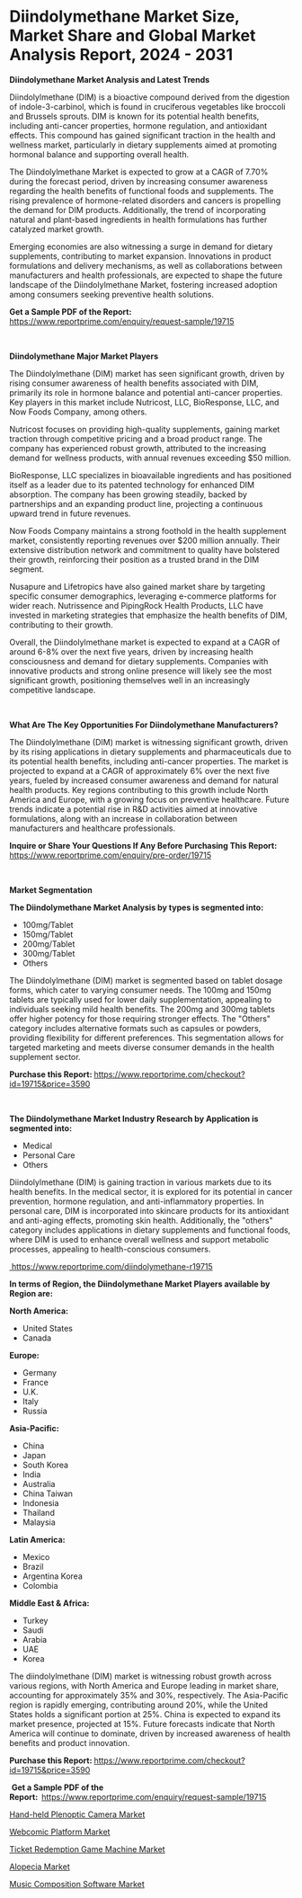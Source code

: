 <p><h1>Diindolymethane Market Size, Market Share and Global Market Analysis Report, 2024 - 2031</h1></p><p><strong>Diindolymethane Market Analysis and Latest Trends</strong></p>
<p><p>Diindolylmethane (DIM) is a bioactive compound derived from the digestion of indole-3-carbinol, which is found in cruciferous vegetables like broccoli and Brussels sprouts. DIM is known for its potential health benefits, including anti-cancer properties, hormone regulation, and antioxidant effects. This compound has gained significant traction in the health and wellness market, particularly in dietary supplements aimed at promoting hormonal balance and supporting overall health.</p><p>The Diindolylmethane Market is expected to grow at a CAGR of 7.70% during the forecast period, driven by increasing consumer awareness regarding the health benefits of functional foods and supplements. The rising prevalence of hormone-related disorders and cancers is propelling the demand for DIM products. Additionally, the trend of incorporating natural and plant-based ingredients in health formulations has further catalyzed market growth. </p><p>Emerging economies are also witnessing a surge in demand for dietary supplements, contributing to market expansion. Innovations in product formulations and delivery mechanisms, as well as collaborations between manufacturers and health professionals, are expected to shape the future landscape of the Diindolylmethane Market, fostering increased adoption among consumers seeking preventive health solutions.</p></p>
<p><strong>Get a Sample PDF of the Report:&nbsp;</strong> <a href="https://www.reportprime.com/enquiry/request-sample/19715?utm_campaign=1138&utm_medium=2&utm_source=Github&utm_content=ia&utm_term=02122024&utm_id=diindolymethane">https://www.reportprime.com/enquiry/request-sample/19715</a></p>
<p>&nbsp;</p>
<p><strong>Diindolymethane Major Market Players</strong></p>
<p><p>The Diindolylmethane (DIM) market has seen significant growth, driven by rising consumer awareness of health benefits associated with DIM, primarily its role in hormone balance and potential anti-cancer properties. Key players in this market include Nutricost, LLC, BioResponse, LLC, and Now Foods Company, among others. </p><p>Nutricost focuses on providing high-quality supplements, gaining market traction through competitive pricing and a broad product range. The company has experienced robust growth, attributed to the increasing demand for wellness products, with annual revenues exceeding $50 million.</p><p>BioResponse, LLC specializes in bioavailable ingredients and has positioned itself as a leader due to its patented technology for enhanced DIM absorption. The company has been growing steadily, backed by partnerships and an expanding product line, projecting a continuous upward trend in future revenues.</p><p>Now Foods Company maintains a strong foothold in the health supplement market, consistently reporting revenues over $200 million annually. Their extensive distribution network and commitment to quality have bolstered their growth, reinforcing their position as a trusted brand in the DIM segment.</p><p>Nusapure and Lifetropics have also gained market share by targeting specific consumer demographics, leveraging e-commerce platforms for wider reach. Nutrissence and PipingRock Health Products, LLC have invested in marketing strategies that emphasize the health benefits of DIM, contributing to their growth.</p><p>Overall, the Diindolylmethane market is expected to expand at a CAGR of around 6-8% over the next five years, driven by increasing health consciousness and demand for dietary supplements. Companies with innovative products and strong online presence will likely see the most significant growth, positioning themselves well in an increasingly competitive landscape.</p></p>
<p>&nbsp;</p>
<p><strong>What Are The Key Opportunities For Diindolymethane Manufacturers?</strong></p>
<p><p>The Diindolylmethane (DIM) market is witnessing significant growth, driven by its rising applications in dietary supplements and pharmaceuticals due to its potential health benefits, including anti-cancer properties. The market is projected to expand at a CAGR of approximately 6% over the next five years, fueled by increased consumer awareness and demand for natural health products. Key regions contributing to this growth include North America and Europe, with a growing focus on preventive healthcare. Future trends indicate a potential rise in R&D activities aimed at innovative formulations, along with an increase in collaboration between manufacturers and healthcare professionals.</p></p>
<p><strong>Inquire or Share Your Questions If Any Before Purchasing This Report:</strong> <a href="https://www.reportprime.com/enquiry/pre-order/19715?utm_campaign=1138&utm_medium=2&utm_source=Github&utm_content=ia&utm_term=02122024&utm_id=diindolymethane">https://www.reportprime.com/enquiry/pre-order/19715</a></p>
<p>&nbsp;</p>
<p><strong>Market Segmentation</strong></p>
<p><strong>The Diindolymethane Market Analysis by types is segmented into:</strong></p>
<p><ul><li>100mg/Tablet</li><li>150mg/Tablet</li><li>200mg/Tablet</li><li>300mg/Tablet</li><li>Others</li></ul></p>
<p><p>The Diindolylmethane (DIM) market is segmented based on tablet dosage forms, which cater to varying consumer needs. The 100mg and 150mg tablets are typically used for lower daily supplementation, appealing to individuals seeking mild health benefits. The 200mg and 300mg tablets offer higher potency for those requiring stronger effects. The "Others" category includes alternative formats such as capsules or powders, providing flexibility for different preferences. This segmentation allows for targeted marketing and meets diverse consumer demands in the health supplement sector.</p></p>
<p><strong>Purchase this Report:&nbsp;</strong><a href="https://www.reportprime.com/checkout?id=19715&price=3590&utm_campaign=1138&utm_medium=2&utm_source=Github&utm_content=ia&utm_term=02122024&utm_id=diindolymethane">https://www.reportprime.com/checkout?id=19715&price=3590</a></p>
<p>&nbsp;</p>
<p><strong>The Diindolymethane Market Industry Research by Application is segmented into:</strong></p>
<p><ul><li>Medical</li><li>Personal Care</li><li>Others</li></ul></p>
<p><p>Diindolylmethane (DIM) is gaining traction in various markets due to its health benefits. In the medical sector, it is explored for its potential in cancer prevention, hormone regulation, and anti-inflammatory properties. In personal care, DIM is incorporated into skincare products for its antioxidant and anti-aging effects, promoting skin health. Additionally, the "others" category includes applications in dietary supplements and functional foods, where DIM is used to enhance overall wellness and support metabolic processes, appealing to health-conscious consumers.</p></p>
<p><a href="https://www.reportprime.com/diindolymethane-r19715?utm_campaign=1138&utm_medium=2&utm_source=Github&utm_content=ia&utm_term=02122024&utm_id=diindolymethane">&nbsp;https://www.reportprime.com/diindolymethane-r19715</a></p>
<p><strong>In terms of Region, the Diindolymethane Market Players available by Region are:</strong></p>
<p>
    <p> <strong> North America: </strong>
        <ul>
            <li>United States</li>
            <li>Canada</li>
        </ul>
        </p> 
    <p> <strong> Europe: </strong>
        <ul>
            <li>Germany</li>
            <li>France</li>
            <li>U.K.</li>
            <li>Italy</li>
            <li>Russia</li>
        </ul>
        </p> 
    <p> <strong> Asia-Pacific: </strong>
        <ul>
            <li>China</li>
            <li>Japan</li>
            <li>South Korea</li>
            <li>India</li>
            <li>Australia</li>
            <li>China Taiwan</li>
            <li>Indonesia</li>
            <li>Thailand</li>
            <li>Malaysia</li>
        </ul>
        </p> 
    <p> <strong> Latin America: </strong>
        <ul>
            <li>Mexico</li>
            <li>Brazil</li>
            <li>Argentina Korea</li>
            <li>Colombia</li>
        </ul>
        </p> 
    <p> <strong> Middle East & Africa: </strong>
        <ul>
            <li>Turkey</li>
            <li>Saudi</li>
            <li>Arabia</li>
            <li>UAE</li>
            <li>Korea</li>
        </ul>
    </p>
    </p>
<p><p>The diindolylmethane (DIM) market is witnessing robust growth across various regions, with North America and Europe leading in market share, accounting for approximately 35% and 30%, respectively. The Asia-Pacific region is rapidly emerging, contributing around 20%, while the United States holds a significant portion at 25%. China is expected to expand its market presence, projected at 15%. Future forecasts indicate that North America will continue to dominate, driven by increased awareness of health benefits and product innovation.</p></p>
<p><strong>Purchase this Report: </strong><a href="https://www.reportprime.com/checkout?id=19715&price=3590&utm_campaign=1138&utm_medium=2&utm_source=Github&utm_content=ia&utm_term=02122024&utm_id=diindolymethane">https://www.reportprime.com/checkout?id=19715&price=3590</a></p>
<p>&nbsp;<strong>Get a Sample PDF of the Report:&nbsp;&nbsp;</strong><a href="https://www.reportprime.com/enquiry/request-sample/19715?utm_campaign=1138&utm_medium=2&utm_source=Github&utm_content=ia&utm_term=02122024&utm_id=diindolymethane">https://www.reportprime.com/enquiry/request-sample/19715</a></p>
<p><strong></strong></p>
<p><p><a href="https://issuu.com/reportprime-2/docs/hand-held-plenoptic-camera-market-size-2030.pptx?utm_campaign=1138&utm_medium=2&utm_source=Github&utm_content=ia&utm_term=02122024&utm_id=diindolymethane">Hand-held Plenoptic Camera Market</a></p><p><a href="https://www.linkedin.com/pulse/projected-market-growth-webcomic-platform-118-cagr-from-2024-qtbhe?utm_campaign=1138&utm_medium=2&utm_source=Github&utm_content=ia&utm_term=02122024&utm_id=diindolymethane">Webcomic Platform Market</a></p><p><a href="https://issuu.com/reportprime-2/docs/ticket-redemption-game-machine-market-size-2030.pp?utm_campaign=1138&utm_medium=2&utm_source=Github&utm_content=ia&utm_term=02122024&utm_id=diindolymethane">Ticket Redemption Game Machine Market</a></p><p><a href="https://github.com/MariaWashington76/Market-Research-Report-List-1/blob/main/alopecia-market.md?utm_campaign=1138&utm_medium=2&utm_source=Github&utm_content=ia&utm_term=02122024&utm_id=diindolymethane">Alopecia Market</a></p><p><a href="https://www.linkedin.com/pulse/detailed-insights-competitive-landscape-music-composition-software-9a18e?utm_campaign=1138&utm_medium=2&utm_source=Github&utm_content=ia&utm_term=02122024&utm_id=diindolymethane">Music Composition Software Market</a></p></p>
